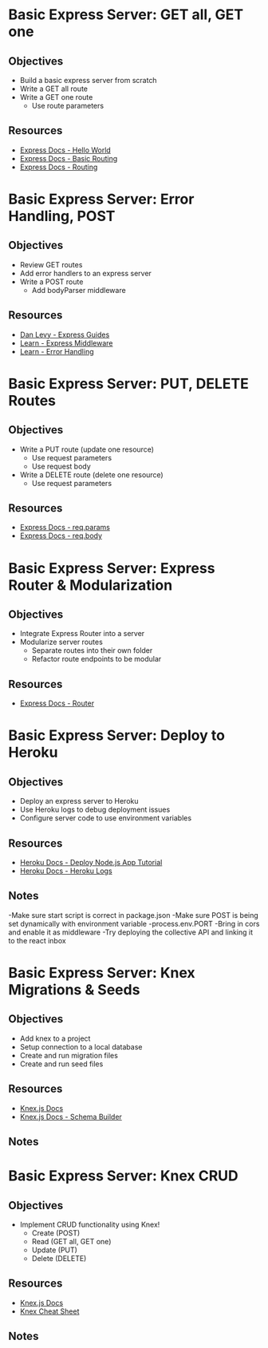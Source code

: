 # Basic Express Server: GET all, GET one

## Objectives

* Build a basic express server from scratch
* Write a GET all route
* Write a GET one route
  * Use route parameters

## Resources

* [Express Docs - Hello World](https://expressjs.com/en/starter/hello-world.html)
* [Express Docs - Basic Routing](https://expressjs.com/en/starter/basic-routing.html)
* [Express Docs - Routing](https://expressjs.com/en/guide/routing.html)



# Basic Express Server: Error Handling, POST 

## Objectives

* Review GET routes
* Add error handlers to an express server
* Write a POST route
  * Add bodyParser middleware

## Resources

* [Dan Levy - Express Guides](https://github.com/justsml/guides/blob/master/express/setup-guide/app.js)
* [Learn - Express Middleware](https://learn-2.galvanize.com/cohorts/757/blocks/29/content_files/Server%20Development/06-libraries.md)
* [Learn - Error Handling](https://learn-2.galvanize.com/cohorts/757/blocks/29/content_files/Server%20Development/07-errors.md)



# Basic Express Server: PUT, DELETE Routes

## Objectives

* Write a PUT route (update one resource)
  - Use request parameters
  - Use request body
* Write a DELETE route (delete one resource)
  - Use request parameters

## Resources

* [Express Docs - req.params](https://expressjs.com/en/4x/api.html#req.params)
* [Express Docs - req.body](https://expressjs.com/en/4x/api.html#req.body)



# Basic Express Server: Express Router & Modularization

## Objectives

* Integrate Express Router into a server
* Modularize server routes
  - Separate routes into their own folder
  - Refactor route endpoints to be modular

## Resources

* [Express Docs - Router](https://expressjs.com/en/4x/api.html#router)



# Basic Express Server: Deploy to Heroku

## Objectives

* Deploy an express server to Heroku
* Use Heroku logs to debug deployment issues
* Configure server code to use environment variables

## Resources

* [Heroku Docs - Deploy Node.js App Tutorial](https://devcenter.heroku.com/articles/getting-started-with-nodejs)
* [Heroku Docs - Heroku Logs](https://devcenter.heroku.com/articles/getting-started-with-nodejs#view-logs)

## Notes

  -Make sure start script is correct in package.json
  -Make sure POST is being set dynamically with environment variable
    -process.env.PORT
  -Bring in cors and enable it as middleware
  -Try deploying the collective API and linking it to the react inbox



# Basic Express Server: Knex Migrations & Seeds

## Objectives

* Add knex to a project
* Setup connection to a local database
* Create and run migration files
* Create and run seed files

## Resources

* [Knex.js Docs](https://knexjs.org/)
* [Knex.js Docs - Schema Builder](https://knexjs.org/#Schema)

## Notes



# Basic Express Server: Knex CRUD

## Objectives

* Implement CRUD functionality using Knex!
  - Create (POST)
  - Read (GET all, GET one)
  - Update (PUT)
  - Delete (DELETE)

## Resources

* [Knex.js Docs](https://knexjs.org/)
* [Knex Cheat Sheet](https://devhints.io/knex)

## Notes
